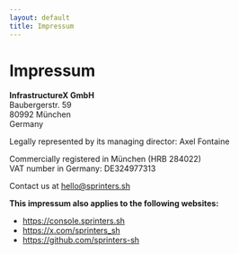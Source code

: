 ```yaml
---
layout: default
title: Impressum
---
```

# Impressum

**InfrastructureX GmbH**<br>
Baubergerstr. 59<br>
80992 München<br>
Germany

Legally represented by its managing director: Axel Fontaine

Commercially registered in München (HRB 284022)<br>
VAT number in Germany: DE324977313

Contact us at hello@sprinters.sh

**This impressum also applies to the following websites:**
- https://console.sprinters.sh
- https://x.com/sprinters_sh
- https://github.com/sprinters-sh
